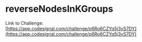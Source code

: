 # reverseNodesInKGroups

Link to Challenge: [https://app.codesignal.com/challenge/p6Ro6CZYq5j3vS7DY](https://app.codesignal.com/challenge/p6Ro6CZYq5j3vS7DY)